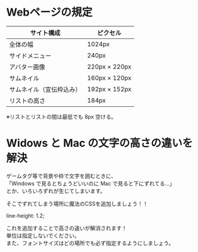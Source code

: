 # Webページの規定
| サイト構成 | ピクセル |
| ---- | ---- |
| 全体の幅 | 1024px |
| サイドメニュー | 240px |
| アバター画像 | 220px × 220px |
| サムネイル | 160px × 120px |
| サムネイル（宣伝枠込み） | 192px × 152px |
| リストの高さ | 184px |

※リストとリストの間は最低でも 8px 空ける。

# Widows と Mac の文字の高さの違いを解決
ゲームタグ等で背景や枠で文字を囲むときに、  
「Windows で見るとちょうどいいのに Mac で見ると下にずれてる…」  
とか、いろいろずれが生じてしまいます。  
  
そこでずれてしまう場所に魔法のCSSを追加しましょう！！
  
line-height: 1.2;
  
これを追加することで高さの違いが解消されます！  
単位は指定しないでください。  
また、フォントサイズはどの場所でも必ず指定するようにしましょう。  
